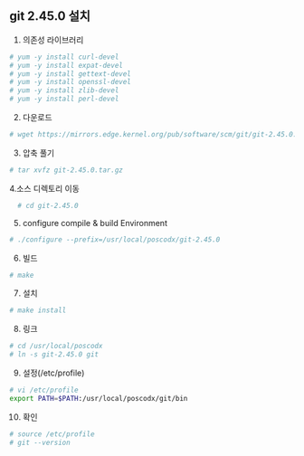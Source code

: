 ## git 2.45.0 설치

1. 의존성 라이브러리
```sh
# yum -y install curl-devel
# yum -y install expat-devel
# yum -y install gettext-devel
# yum -y install openssl-devel
# yum -y install zlib-devel
# yum -y install perl-devel
```

2. 다운로드
```sh
# wget https://mirrors.edge.kernel.org/pub/software/scm/git/git-2.45.0.tar.gz
```

3. 압축 풀기
```sh
# tar xvfz git-2.45.0.tar.gz
```

4.소스 디렉토리 이동
```sh
  # cd git-2.45.0
```

5. configure compile & build Environment
```sh   
# ./configure --prefix=/usr/local/poscodx/git-2.45.0
```

6. 빌드
```sh
# make
```
   
7. 설치
```sh   
# make install
```

8. 링크
```sh   
# cd /usr/local/poscodx
# ln -s git-2.45.0 git
```

9.  설정(/etc/profile)
```sh
# vi /etc/profile
export PATH=$PATH:/usr/local/poscodx/git/bin
```

10. 확인
```sh
# source /etc/profile
# git --version
```

